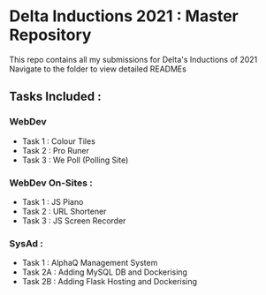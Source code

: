 # Delta Inductions 2021 : Master Repository
This repo contains all my submissions for Delta's Inductions of 2021
Navigate to the folder to view detailed READMEs

## Tasks Included :
### WebDev
<ul>
    <li> Task 1 : Colour Tiles </li>
    <li> Task 2 : Pro Runer </li>
    <li> Task 3 : We Poll (Polling Site) </li>
</ul>

### WebDev On-Sites :
<ul>
    <li> Task 1 : JS Piano </li>
    <li> Task 2 : URL Shortener </li>
    <li> Task 3 : JS Screen Recorder </li>
</ul>

### SysAd :
<ul>
    <li>Task 1 : AlphaQ Management System </li>
    <li>Task 2A : Adding MySQL DB and Dockerising</li>
    <li>Task 2B : Adding Flask Hosting and Dockerising</li>
</ul>
